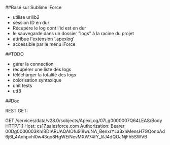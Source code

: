 ##Basé sur Sublime iForce
* utilise urllib2
* session ID en dur
* Récupère le log dont l'id est en dur
* le sauvegarde dans un dossier "logs" à la racine du projet
* attribue l'extension '.apexlog'
* accessible par le menu iForce

##TODO
* gérer la connection
* récupérer une liste des logs
* télécharger la totalité des logs
* colorisation syntaxique
* unit tests
* utf8

##Doc

REST GET:

GET /services/data/v28.0/sobjects/ApexLog/07Lg0000007Q64LEAS/Body HTTP/1.1
Host: cs17.salesforce.com
Authorization: Bearer 00Dg0000003KmBD!ARUAQAlOfu9l8wuNA_BenxrYLa3xnMensH7GQonoAd6j6I_4Anhpvhl0w43qo8HgWEiNevMXW74fY_lilJ4dQOJNjFh5SWVB

